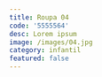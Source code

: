 ```yaml
---
title: Roupa 04
code: '5555564'
desc: Lorem ipsum
image: /images/04.jpg
category: infantil
featured: false
---
```

